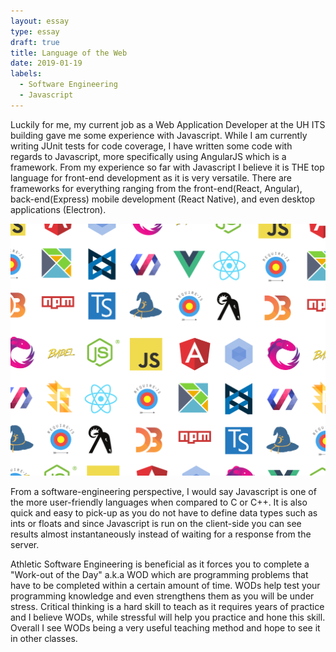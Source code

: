 ```yaml
---
layout: essay
type: essay
draft: true
title: Language of the Web
date: 2019-01-19
labels:
  - Software Engineering
  - Javascript
---
```


Luckily for me, my current job as a Web Application Developer at the UH ITS building gave me some experience with Javascript. While I am currently writing JUnit tests for code coverage, I have written some code with regards to Javascript, more specifically using AngularJS which is a framework. From my experience so far with Javascript I believe it is THE top language for front-end development as it is very versatile. There are frameworks for everything ranging from the front-end(React, Angular), back-end(Express) mobile development (React Native), and even desktop applications (Electron).

 <img class="ui centered medium rounded image" src="../images/js_frameworks.png">

From a software-engineering perspective, I would say Javascript is one of the more user-friendly languages when compared to C or C++.  It is also quick and easy to pick-up as you do not have to define data types such as ints or floats and since Javascript is run on the client-side you can see results almost instantaneously instead of waiting for a response from the server. 

Athletic Software Engineering is beneficial as it forces you to complete a "Work-out of the Day" a.k.a WOD which are programming problems that have to be completed within a certain amount of time. WODs help test your programming knowledge and even strengthens them as you will be under stress.  Critical thinking is a hard skill to teach as it requires years of practice and I believe WODs, while stressful will help you practice and hone this skill. Overall I see WODs being a very useful teaching method and hope to see it in other classes.







